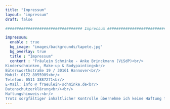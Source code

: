 ```yaml
---
title: "Impressum"
layout: "impressum"
draft: false

################################## Impressum #####################################

impressum:
  enable : true
  bg_image: "images/backgrounds/tapete.jpg"
  bg_overlay: true
  title : "Impressum"
  content : "Fräulein Schminke - Anke Brinckmann (ViSdP)<br/>
Kinderschminken, Make-up & Bodypainting<br/>
Bütersworthstraße 19 / 30161 Hannover<br/>
Mobil: 0172 8055909<br/>
Telefon: 0511 3887271<br/>
E-Mail: info @ fraeulein-schminke.de<br/>
Datenschutzerklärung<br/><br/>
Haftungshinweis:<br/>
Trotz sorgfältiger inhaltlicher Kontrolle übernehme ich keine Haftung für die Inhalte externer Links. Für den Inhalt der verlinkten Seiten sind ausschließlich deren Betreiber verantwortlich."
---
```

